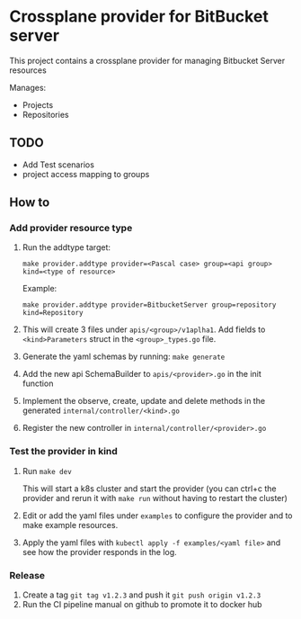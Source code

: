 # Crossplane provider for BitBucket server 

This project contains a crossplane provider for managing Bitbucket Server resources

Manages: 

- Projects
- Repositories

## TODO

- Add Test scenarios
- project access mapping to groups

## How to

### Add provider resource type

1. Run the addtype target:

    `make provider.addtype provider=<Pascal case> group=<api group> kind=<type of resource>`

    Example:

    `make provider.addtype provider=BitbucketServer group=repository kind=Repository`
2. This will create 3 files under `apis/<group>/v1aplha1`. Add fields to `<kind>Parameters` struct in the `<group>_types.go` file.
3. Generate the yaml schemas by running: `make generate`
4. Add the new api SchemaBuilder to `apis/<provider>.go` in the init function
5. Implement the observe, create, update and delete methods in the generated `internal/controller/<kind>.go`
6. Register the new controller in `internal/controller/<provider>.go`

### Test the provider in kind

1. Run `make dev` 
   
   This will start a k8s cluster and start the provider (you can ctrl+c the provider and rerun it with `make run` without having to restart the cluster)
2. Edit or add the yaml files under `examples` to configure the provider and to make example resources.
3. Apply the yaml files with `kubectl apply -f examples/<yaml file>` and see how the provider responds in the log.

### Release

1. Create a tag `git tag v1.2.3` and push it `git push origin v1.2.3`
2. Run the CI pipeline manual on github to promote it to docker hub
